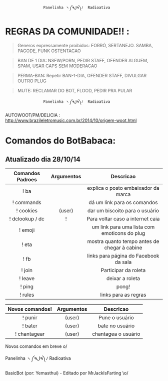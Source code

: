                     Panelinha ヽ༼ຈلຈ༽ﾉ  Radioativa

REGRAS DA COMUNIDADE!! :
=========
>Generos expressamente proibidos: FORRÓ, SERTANEJO. SAMBA, PAGODE, FUNK OSTENTACAO 
 
>BAN DE 1 DIA: NSFW/PORN, PEDIR STAFF, OFENDER ALGUEM, SPAM, USAR CAPS SEM MODERACAO 

>PERMA-BAN: Repetir BAN-1-DIA, OFENDER STAFF, DIVULGAR OUTRO PLUG

>MUTE: RECLAMAR DO BOT, FLOOD, PEDIR PRA PULAR

                     Panelinha ヽ༼ຈلຈ༽ﾉ  Radioativa

AUTOWOOT/PM/DELICIA : http://www.brazileletromusic.com.br/2014/10/origem-woot.html

Comandos do BotBabaca:
=========
Atualizado dia 28/10/14
----

|Comandos Padroes | Argumentos |  Descricao |
|:------:|:---------:|:--------------------------------------:|
|! ba | | explica o posto embaixador da marca |
|! commands | | dá um link para os comandos |
|! cookies | (user) | dar um biscoito para o usuário |
|! dclookup / dc |! | Para voltar caso a internet caia|
|! emoji | | um link para uma lista com emoticons do plug|
|! eta | | mostra quanto tempo antes de chegar à cabine |
|! fb | | links para página do Facebook da sala|
|! join | | Participar da roleta|
|! leave | | deixar a roleta |
|! ping | | pong! |
|! rules | | links para as regras |

|Novos comandos! | Argumentos |  Descricao |
|:------:|:---------:|:--------------------------------------:|
|! punir | (user)| Pune o usuário |
|! bater |(user) |bate no usuário |
|! chantagear |(user)| chantagea o usuário |

Novos comandos em breve o/

Panelinha ヽ༼ຈلຈ༽ﾉ  Radioativa

BasicBot (por: Yemasthui) - Editado por MrJackIsFarting \o/
